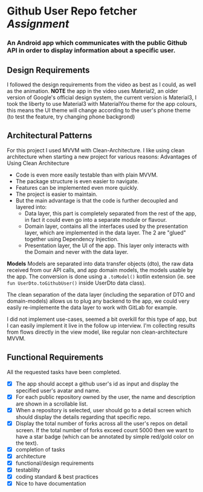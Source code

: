 # Github User Repo fetcher *Assignment*
### An Android app which communicates with the public Github API in	order to display information about a specific user.

##	Design Requirements
I followed the design requirements from the video as best as I could, as well as the animation.
**NOTE** the app in the video uses Material2, an older version of Google's official design system, the current version is Material3, I took the liberty to use Material3 with MaterialYou theme for the app colours, this means the UI theme will change according to the user's phone theme (to test the feature, try changing phone backgrond)

##	Architectural Patterns
For this project I used MVVM with Clean-Architecture.
I like using clean architecture when starting a new project for various reasons:
Advantages of Using Clean Architecture
- Code is even more easily testable than with plain MVVM.
- The package structure is even easier to navigate.
- Features can be implemented even more quickly.
- The project is easier to maintain.
- But the main advantage is that the code is further decoupled and layered into:
    - Data layer, this part is completely separated from the rest of the app, in fact it could even go into a separate module or flavour.
    - Domain layer, contains all the interfaces used by the presentation layer, which are implemented in the data layer. The 2 are "glued" together using Dependency Injection.
    - Presentation layer, the UI of the app. This layer only interacts with the Domain and never with the data layer.

**Models**
Models are separated into data transfer objects (dto), the raw data received from our API calls, and app domain models, the models usable by the app. The conversion is done using a `.toModel()` kotlin extension (ie. see `fun UserDto.toGithubUser()` inside UserDto data class).

The clean separation of the data layer (including the separation of DTO and domain-models) allows us to plug any backend to the app, we could very easily re-implemente the data layer to work with GitLab for example.

I did not implement use-cases, seemed a bit overkill for this type of app, but I can easily implement it live in the follow up interview.  I'm collecting results from flows directly in the view model, like regular non clean-architecture MVVM.

##	Functional	Requirements
All the requested tasks have been completed.
- [x] The app should accept	a github user's id as input and display the specified user's avatar and name.
- [x] For each public repository owned by the user, the name and description	are	shown in a scrollable list.
- [x] When	a	repository	is	selected, user should go to a detail screen	which should display the details regarding that specific repo.
- [x] Display the total number of forks across all the user's repos on detail screen. If the total number of forks exceed count 5000 then we want to have a star badge (which can be annotated by simple red/gold color on the text).
- [x] completion	of	tasks
- [x] architecture
- [x] functional/design	requirements
- [x] testablilty
- [x] coding	standard	&	best	practices
- [x] Nice	to	have	documentation	